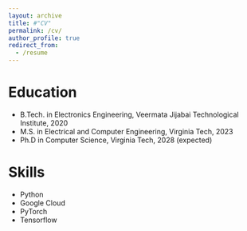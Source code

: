 ```yaml
---
layout: archive
title: #"CV"
permalink: /cv/
author_profile: true
redirect_from:
  - /resume
---
```


Education
======
* B.Tech. in Electronics Engineering, Veermata Jijabai Technological Institute, 2020
* M.S. in Electrical and Computer Engineering, Virginia Tech, 2023
* Ph.D in Computer Science, Virginia Tech, 2028 (expected)

<!-- Work experience
======
### **Micron Technology,Inc**
* Machine Learning Intern – Smart Manufacturing and AI
  * Supervisor: Nitish Dhakal -->

  
Skills
======
* Python
* Google Cloud
* PyTorch
* Tensorflow
